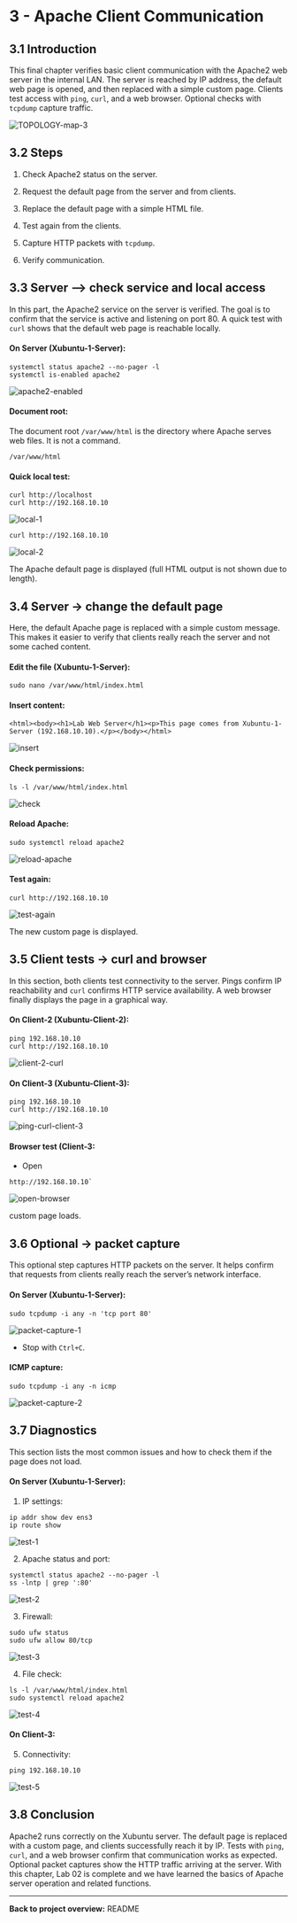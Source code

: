 # 3 - Apache Client Communication

## 3.1 Introduction

This final chapter verifies basic client communication with the Apache2 web server in the internal LAN. The server is reached by IP address, the default web page is opened, and then replaced with a simple custom page. Clients test access with `ping`, `curl`, and a web browser. Optional checks with `tcpdump` capture traffic.

![TOPOLOGY-map-3](images/Pasted%20image%2020251003010552.png)

## 3.2 Steps

1. Check Apache2 status on the server.
    
2. Request the default page from the server and from clients.
    
3. Replace the default page with a simple HTML file.
    
4. Test again from the clients.
    
5. Capture HTTP packets with `tcpdump`.
    
6. Verify communication.
    

## 3.3 Server –> check service and local access

In this part, the Apache2 service on the server is verified. The goal is to confirm that the service is active and listening on port 80. A quick test with `curl` shows that the default web page is reachable locally.

#### On Server (Xubuntu-1-Server):

```plaintext
systemctl status apache2 --no-pager -l
systemctl is-enabled apache2
```
![apache2-enabled](images/Pasted%20image%2020251002234045.png)

#### Document root:

The document root `/var/www/html` is the directory where Apache serves web files. It is not a command.

```plaintext
/var/www/html
```


#### Quick local test:

```plaintext
curl http://localhost
curl http://192.168.10.10
```
![local-1](images/Pasted%20image%2020251002234835.png)

```
curl http://192.168.10.10
```
![local-2](images/Pasted%20image%2020251002234921.png)

The Apache default page is displayed (full HTML output is not shown due to length).

## 3.4 Server -> change the default page

Here, the default Apache page is replaced with a simple custom message. This makes it easier to verify that clients really reach the server and not some cached content.

#### Edit the file (Xubuntu-1-Server):

```plaintext
sudo nano /var/www/html/index.html
```


#### Insert content:

```plaintext
<html><body><h1>Lab Web Server</h1><p>This page comes from Xubuntu-1-Server (192.168.10.10).</p></body></html>
```
![insert](images/Pasted%20image%2020251003000049.png)

#### Check permissions:

```plaintext
ls -l /var/www/html/index.html
```
![check](images/Pasted%20image%2020251003000130.png)

#### Reload Apache:

```plaintext
sudo systemctl reload apache2
```
![reload-apache](images/Pasted%20image%2020251003000153.png)

#### Test again:

```plaintext
curl http://192.168.10.10
```
![test-again](images/Pasted%20image%2020251003000219.png)

The new custom page is displayed.

## 3.5 Client tests -> curl and browser

In this section, both clients test connectivity to the server. Pings confirm IP reachability and `curl` confirms HTTP service availability. A web browser finally displays the page in a graphical way.

#### On Client-2 (Xubuntu-Client-2):

```plaintext
ping 192.168.10.10
curl http://192.168.10.10
```
![client-2-curl](images/Pasted%20image%2020251003002825.png)

#### On Client-3 (Xubuntu-Client-3):

```plaintext
ping 192.168.10.10
curl http://192.168.10.10
```
![ping-curl-client-3](images/Pasted%20image%2020251003002907.png)

#### Browser test (Client-3:

- Open 

```
http://192.168.10.10`
```
    

![open-browser](images/Pasted%20image%2020251003003223.png)

custom page loads.

## 3.6 Optional -> packet capture

This optional step captures HTTP packets on the server. It helps confirm that requests from clients really reach the server’s network interface.

#### On Server (Xubuntu-1-Server):

```plaintext
sudo tcpdump -i any -n 'tcp port 80'
```
![packet-capture-1](images/Pasted%20image%2020251003003520.png)

* Stop with `Ctrl+C`.

#### ICMP capture:

```plaintext
sudo tcpdump -i any -n icmp
```
![packet-capture-2](images/Pasted%20image%2020251003003717.png)



## 3.7 Diagnostics

This section lists the most common issues and how to check them if the page does not load.

#### On Server (Xubuntu-1-Server):

1. IP settings:
    

```plaintext
ip addr show dev ens3
ip route show
```
![test-1](images/Pasted%20image%2020251003005003.png)

2. Apache status and port:
    

```plaintext
systemctl status apache2 --no-pager -l
ss -lntp | grep ':80'
```
![test-2](images/Pasted%20image%2020251003005104.png)

3. Firewall:
    

```plaintext
sudo ufw status
sudo ufw allow 80/tcp
```
![test-3](images/Pasted%20image%2020251003005137.png)

    
4. File check:
    

```plaintext
ls -l /var/www/html/index.html
sudo systemctl reload apache2
```
![test-4](images/Pasted%20image%2020251003005459.png)
#### On Client-3:

5. Connectivity:
    

```plaintext
ping 192.168.10.10
```
![test-5](images/Pasted%20image%2020251003005608.png)



## 3.8 Conclusion

Apache2 runs correctly on the Xubuntu server. The default page is replaced with a custom page, and clients successfully reach it by IP. Tests with `ping`, `curl`, and a web browser confirm that communication works as expected. Optional packet captures show the HTTP traffic arriving at the server. With this chapter, Lab 02 is complete and we have learned the basics of Apache server operation and related functions.

---


**Back to project overview:** README